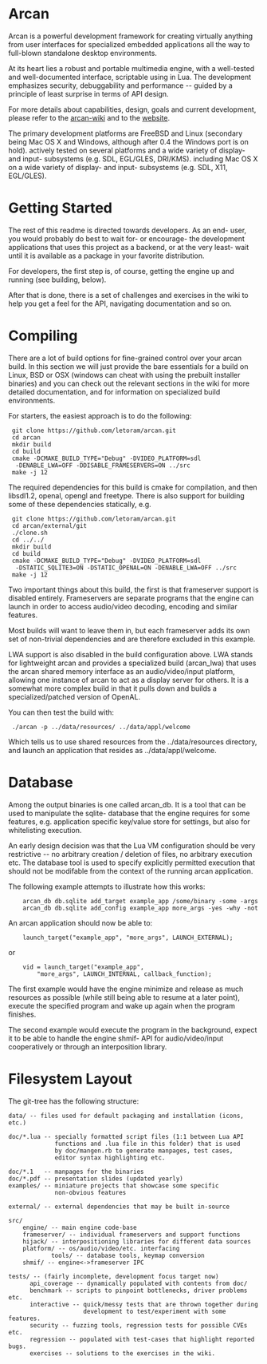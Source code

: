Arcan
=====

Arcan is a powerful development framework for creating virtually anything from
user interfaces for specialized embedded applications all the way to full-blown
standalone desktop environments.

At its heart lies a robust and portable multimedia engine, with a well-tested
and well-documented interface, scriptable using in Lua. The development
emphasizes security, debuggability and performance -- guided by a principle of
least surprise in terms of API design.

For more details about capabilities, design, goals and current development,
please refer to the [arcan-wiki](https://github.com/letoram/arcan/wiki) and
to the [website](https://arcan-fe.com).

The primary development platforms are FreeBSD and Linux (secondary being
Mac OS X and Windows, although after 0.4 the Windows port is on hold).
actively tested on several platforms and a wide variety of display- and
input- subsystems (e.g. SDL, EGL/GLES, DRI/KMS). including Mac OS X on
a wide variety of display- and input- subsystems (e.g. SDL, X11, EGL/GLES).

Getting Started
=====
The rest of this readme is directed towards developers. As an end- user,
you would probably do best to wait for- or encourage- the development
applications that uses this project as a backend, or at the very least-
wait until it is available as a package in your favorite distribution.

For developers, the first step is, of course, getting the engine
up and running (see building, below).

After that is done, there is a set of challenges and exercises in the wiki
to help you get a feel for the API, navigating documentation and so on.

Compiling
=====
There are a lot of build options for fine-grained control over your arcan
build. In this section we will just provide the bare essentials for a build
on Linux, BSD or OSX (windows can cheat with using the prebuilt installer
binaries) and you can check out the relevant sections in the wiki for more
detailed documentation, and for information on specialized build environments.

For starters, the easiest approach is to do the following:

     git clone https://github.com/letoram/arcan.git
     cd arcan
     mkdir build
     cd build
     cmake -DCMAKE_BUILD_TYPE="Debug" -DVIDEO_PLATFORM=sdl
      -DENABLE_LWA=OFF -DDISABLE_FRAMESERVERS=ON ../src
     make -j 12

The required dependencies for this build is cmake for compilation, and then
libsdl1.2, openal, opengl and freetype. There is also support for building some
of these dependencies statically, e.g.

     git clone https://github.com/letoram/arcan.git
     cd arcan/external/git
     ./clone.sh
     cd ../../
     mkdir build
     cd build
     cmake -DCMAKE_BUILD_TYPE="Debug" -DVIDEO_PLATFORM=sdl
      -DSTATIC_SQLITE3=ON -DSTATIC_OPENAL=ON -DENABLE_LWA=OFF ../src
     make -j 12

Two important things about this build, the first is that frameserver support is
disabled entirely. Frameservers are separate programs that the engine can launch
in order to access audio/video decoding, encoding and similar features.

Most builds will want to leave them in, but each frameserver adds its own set
of non-trivial dependencies and are therefore excluded in this example.

LWA support is also disabled in the build configuration above. LWA stands for
lightweight arcan and provides a specialized build (arcan\_lwa) that uses the
arcan shared memory interface as an audio/video/input platform, allowing one
instance of arcan to act as a display server for others. It is a somewhat more
complex build in that it pulls down and builds a specialized/patched version
of OpenAL.

You can then test the build with:

     ./arcan -p ../data/resources/ ../data/appl/welcome

Which tells us to use shared resources from the ../data/resources directory,
and launch an application that resides as ../data/appl/welcome.

Database
=====

Among the output binaries is one called arcan\_db. It is a tool that
can be used to manipulate the sqlite- database that the engine requires
for some features, e.g. application specific key/value store for settings,
but also for whitelisting execution.

An early design decision was that the Lua VM configuration should be very
restrictive -- no arbitrary creation / deletion of files, no arbitrary execution
etc. The database tool is used to specify explicitly permitted execution that
should not be modifable from the context of the running arcan application.

The following example attempts to illustrate how this works:

        arcan_db db.sqlite add_target example_app /some/binary -some -args
        arcan_db db.sqlite add_config example_app more_args -yes -why -not

An arcan application should now be able to:

        launch_target("example_app", "more_args", LAUNCH_EXTERNAL);

or

        vid = launch_target("example_app",
            "more_args", LAUNCH_INTERNAL, callback_function);

The first example would have the engine minimize and release as much
resources as possible (while still being able to resume at a later point),
execute the specified program and wake up again when the program finishes.

The second example would execute the program in the background, expect it to
be able to handle the engine shmif- API for audio/video/input cooperatively
or through an interposition library.

Filesystem Layout
=====
The git-tree has the following structure:

    data/ -- files used for default packaging and installation (icons, etc.)

    doc/*.lua -- specially formatted script files (1:1 between Lua API
                 functions and .lua file in this folder) that is used
                 by doc/mangen.rb to generate manpages, test cases,
                 editor syntax highlighting etc.

    doc/*.1   -- manpages for the binaries
    doc/*.pdf -- presentation slides (updated yearly)
    examples/ -- miniature projects that showcase some specific
                 non-obvious features

    external/ -- external dependencies that may be built in-source

    src/
        engine/ -- main engine code-base
        frameserver/ -- individual frameservers and support functions
        hijack/ -- interpositioning libraries for different data sources
        platform/ -- os/audio/video/etc. interfacing
				tools/ -- database tools, keymap conversion
        shmif/ -- engine<->frameserver IPC

    tests/ -- (fairly incomplete, development focus target now)
          api_coverage -- dynamically populated with contents from doc/
          benchmark -- scripts to pinpoint bottlenecks, driver problems etc.
          interactive -- quick/messy tests that are thrown together during
                         development to test/experiment with some features.
          security -- fuzzing tools, regression tests for possible CVEs etc.
          regression -- populated with test-cases that highlight reported bugs.
          exercises -- solutions to the exercises in the wiki.

